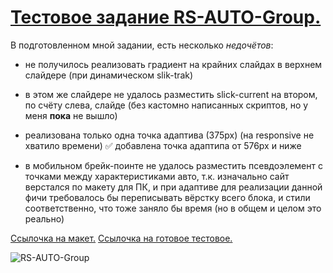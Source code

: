 # [Тестовое задание RS-AUTO-Group.](https://ffnick.github.io/test-RS-AUTO-Group/)

В подготовленном мной задании, есть несколько *недочётов*:
- не получилось реализовать градиент на крайних слайдах в верхнем слайдере (при динамическом slik-trak)
- в этом же слайдере не удалось разместить slick-current на втором, по счёту слева, слайде (без кастомно написанных скриптов, но у меня **пока** не вышло)
- реализована только одна точка адаптива (375px) (на responsive не хватило времени)
   :white_check_mark: добавлена точка адаптипа от 576px и ниже
   
- в мобильном брейк-поинте не удалось разместить псевдоэлемент с точками между характеристиками авто, т.к. изначально сайт верстался по макету для ПК, и при адаптиве для реализации данной фичи требовалось бы переписывать вёрстку всего блока, и стили соответственно, что тоже заняло бы время (но в общем и целом это реально)


[Ссылочка на макет.](https://www.figma.com/file/WmlvaptqXaiBe9RNSrAB1F/%D0%A2%D0%B5%D1%81%D1%82%D0%BE%D0%B2%D0%BE%D0%B5-%D0%B7%D0%B0%D0%B4%D0%B0%D0%BD%D0%B8%D0%B5-16.08.2022?node-id=52%3A2)
[Ссылочка на готовое тестовое.](https://ffnick.github.io/test-RS-AUTO-Group/)



![RS-AUTO-Group](https://altera-auto.ru/local/templates/altera/img/logotype.png)
